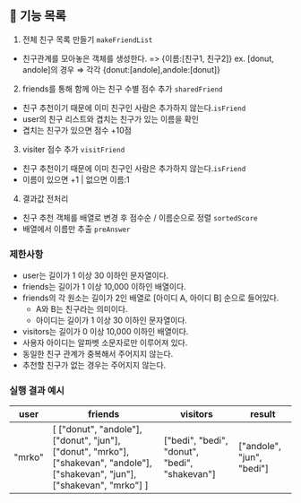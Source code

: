 ## 🚀 기능 목록

1. 전체 친구 목록 만들기 `makeFriendList`
  - 친구관계를 모아놓은 객체를 생성한다. => {이름:[친구1, 친구2]} 
  ex. [donut, andole]의 경우 ⇒ 각각 {donut:[andole],andole:[donut]}

2. friends를 통해 함께 아는 친구 수별 점수 추가 `sharedFriend`
  - 친구 추천이기 때문에 이미 친구인 사람은 추가하지 않는다.`isFriend`
  - user의 친구 리스트와 겹치는 친구가 있는 이름을 확인
  - 겹치는 친구가 있으면 점수 +10점

3. visiter 점수 추가 `visitFriend`
  - 친구 추천이기 때문에 이미 친구인 사람은 추가하지 않는다.`isFriend`
  - 이름이 있으면 +1 | 없으면 이름:1

4. 결과값 전처리
  - 친구 추천 객체를 배열로 변경 후 점수순 / 이름순으로 정렬 `sortedScore`
  - 배열에서 이름만 추출 `preAnswer`


### 제한사항

- user는 길이가 1 이상 30 이하인 문자열이다.
- friends는 길이가 1 이상 10,000 이하인 배열이다.
- friends의 각 원소는 길이가 2인 배열로 [아이디 A, 아이디 B] 순으로 들어있다.
  - A와 B는 친구라는 의미이다.
  - 아이디는 길이가 1 이상 30 이하인 문자열이다.
- visitors는 길이가 0 이상 10,000 이하인 배열이다.
- 사용자 아이디는 알파벳 소문자로만 이루어져 있다.
- 동일한 친구 관계가 중복해서 주어지지 않는다.
- 추천할 친구가 없는 경우는 주어지지 않는다.

### 실행 결과 예시

| user   | friends                                                                                                                         | visitors                                      | result                    |
| ------ | ------------------------------------------------------------------------------------------------------------------------------- | --------------------------------------------- | ------------------------- |
| "mrko" | [ ["donut", "andole"], ["donut", "jun"], ["donut", "mrko"], ["shakevan", "andole"], ["shakevan", "jun"], ["shakevan", "mrko"] ] | ["bedi", "bedi", "donut", "bedi", "shakevan"] | ["andole", "jun", "bedi"] |

